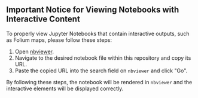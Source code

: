 ## Important Notice for Viewing Notebooks with Interactive Content

To properly view Jupyter Notebooks that contain interactive outputs, such as Folium maps, please follow these steps:

1. Open [nbviewer](https://nbviewer.jupyter.org/).
2. Navigate to the desired notebook file within this repository and copy its URL.
3. Paste the copied URL into the search field on `nbviewer` and click "Go".

By following these steps, the notebook will be rendered in `nbviewer` and the interactive elements will be displayed correctly.
